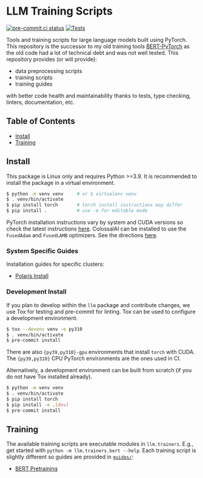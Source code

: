 # LLM Training Scripts

[![pre-commit.ci status](https://results.pre-commit.ci/badge/github/gpauloski/llm-pytorch/main.svg)](https://results.pre-commit.ci/latest/github/gpauloski/llm-pytorch/main)
[![Tests](https://github.com/gpauloski/llm-pytorch/actions/workflows/tests.yml/badge.svg)](https://github.com/gpauloski/llm-pytorch/actions)

Tools and training scripts for large language models built using PyTorch.
This repository is the successor to my old training tools [BERT-PyTorch](https://github.com/gpauloski/BERT-PyTorch) as the old code had a lot of technical debt and was not well tested.
This repository provides (or will provide):
- data preprocessing scripts
- training scripts
- training guides

with better code health and maintainability thanks to tests, type checking, linters, documentation, etc.

## Table of Contents

- [Install](#install)
- [Training](#training)

## Install

This package is Linux only and requires Python >=3.9.
It is recommended to install the package in a virtual environment.
```bash
$ python -m venv venv     # or $ virtualenv venv
$ . venv/bin/activate
$ pip install torch       # torch install instructions may differ
$ pip install .           # use -e for editable mode
```
PyTorch installation instructions vary by system and CUDA versions so check the latest instructions [here](https://pytorch.org/get-started/locally/).
ColossalAI can be installed to use the `FusedAdam` and `FusedLAMB` optimizers.
See the directions [here](https://github.com/hpcaitech/ColossalAI/tree/main#installation).

### System Specific Guides

Installation guides for specific clusters:

- [Polaris Install](guides/polaris-install.md)

### Development Install

If you plan to develop within the `llm` package and contribute changes,
we use Tox for testing and pre-commit for linting.
Tox can be used to configure a development environment.
```bash
$ tox --devenv venv -e py310
$ . venv/bin/activate
$ pre-commit install
```
There are also `{py39,py310}-gpu` environments that install `torch` with CUDA.
The `{py39,py310}` CPU PyTorch environments are the ones used in CI.

Alternatively, a development environment can be built from scratch (if you do not have Tox installed already).
```bash
$ python -m venv venv
$ . venv/bin/activate
$ pip install torch
$ pip install -e .[dev]
$ pre-commit install
```

## Training

The available training scripts are executable modules in `llm.trainers`.
E.g., get started with `python -m llm.trainers.bert --help`.
Each training script is slightly different so guides are provided in [`guides/`](guides/):

- [BERT Pretraining](guides/bert-pretraining.md)
